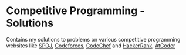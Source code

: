 # Competitive Programming - Solutions
Contains my solutions to problems on various competitive programming websites like <a href="http://spoj.com/users/nishant_141077">SPOJ</a>, <a href="http://codeforces.com/profile/dead_shooter">Codeforces</a>, <a href="https://www.codechef.com/users/deadshooter_v2">CodeChef</a> and <a href="https://www.hackerrank.com/nishant_141077">HackerRank</a>, <a href="https://atcoder.jp/users/deadshooter">AtCoder</a> 

